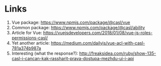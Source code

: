 # Links
1. Vue package: https://www.npmjs.com/package/@casl/vue
2. Common package: https://www.npmjs.com/package/@casl/ability
3. Article for Vue: https://vuejsdevelopers.com/2018/01/08/vue-js-roles-permissions-casl/
4. Yet another article: https://medium.com/dailyjs/vue-acl-with-casl-781a374b987a
5. Interesting (what the response?): http://freaksidea.com/ruby/show-135-casl-i-cancan-kak-rassharit-prava-dostupa-mezhdu-ui-i-api
